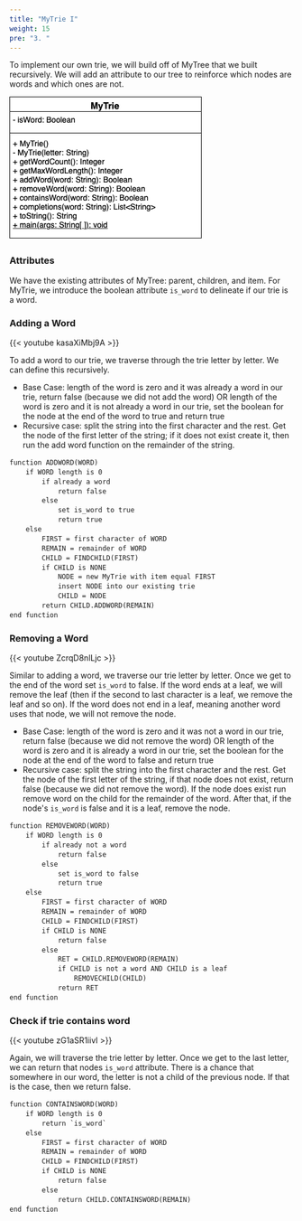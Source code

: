```yaml
---
title: "MyTrie I"
weight: 15
pre: "3. "
---
```

To implement our own trie, we will build off of MyTree that we built recursively. We will add an attribute to our tree to reinforce which nodes are words and which ones are not. 

![UML](images/4/trie_uml.png)

### Attributes 
We have the existing attributes of MyTree: parent, children, and item. For MyTrie, we introduce the boolean attribute `is_word` to delineate if our trie is a word. 

### Adding a Word 

{{< youtube kasaXiMbj9A  >}}

To add a word to our trie, we traverse through the trie letter by letter. We can define this recursively. 
- Base Case: length of the word is zero and it was already a word in our trie, return false (because we did not add the word) OR length of the word is zero and it is not already a word in our trie, set the boolean for the node at the end of the word to true and return true
- Recursive case: split the string into the first character and the rest. Get the node of the first letter of the string; if it does not exist create it, then run the add word function on the remainder of the string.

```tex
function ADDWORD(WORD)
    if WORD length is 0
        if already a word
            return false
        else
            set is_word to true
            return true
    else
        FIRST = first character of WORD
        REMAIN = remainder of WORD
        CHILD = FINDCHILD(FIRST)
        if CHILD is NONE
            NODE = new MyTrie with item equal FIRST
            insert NODE into our existing trie 
            CHILD = NODE
        return CHILD.ADDWORD(REMAIN)
end function
```

### Removing a Word

{{< youtube ZcrqD8nlLjc  >}}

Similar to adding a word, we traverse our trie letter by letter. Once we get to the end of the word set `is_word` to false. If the word ends at a leaf, we will remove the leaf (then if the second to last character is a leaf, we remove the leaf and so on). If the word does not end in a leaf, meaning another word uses that node, we will not remove the node.  
- Base Case: length of the word is zero and it was not a word in our trie, return false (because we did not remove the word) OR length of the word is zero and it is  already a word in our trie, set the boolean for the node at the end of the word to false and return true
- Recursive case: split the string into the first character and the rest. Get the node of the first letter of the string, if that node does not exist, return false (because we did not remove the word). If the node does exist run remove word on the child for the remainder of the word. After that, if the node's `is_word` is false and it is a leaf, remove the node. 

```tex
function REMOVEWORD(WORD)
    if WORD length is 0
        if already not a word
            return false
        else
            set is_word to false
            return true
    else
        FIRST = first character of WORD
        REMAIN = remainder of WORD
        CHILD = FINDCHILD(FIRST)
        if CHILD is NONE
            return false
        else
            RET = CHILD.REMOVEWORD(REMAIN)
            if CHILD is not a word AND CHILD is a leaf
                REMOVECHILD(CHILD)
            return RET
end function
```


### Check if trie contains word

{{< youtube zG1aSR1iivI  >}}

Again, we will traverse the trie letter by letter. Once we get to the last letter, we can return that nodes `is_word` attribute. There is a chance that somewhere in our word, the letter is not a child of the previous node. If that is the case, then we return false. 

```tex
function CONTAINSWORD(WORD)
    if WORD length is 0
        return `is_word`
    else
        FIRST = first character of WORD
        REMAIN = remainder of WORD
        CHILD = FINDCHILD(FIRST)
        if CHILD is NONE
            return false
        else
            return CHILD.CONTAINSWORD(REMAIN)
end function
```


